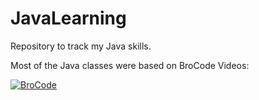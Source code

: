 # JavaLearning

Repository to track my Java skills.

Most of the Java classes were based on BroCode Videos:


[![BroCode](http://img.youtube.com/vi/xk4_1vDrzzo/0.jpg)](https://www.youtube.com/watch?v=xk4_1vDrzzo&ab_channel=BroCode "Java Full Course")
